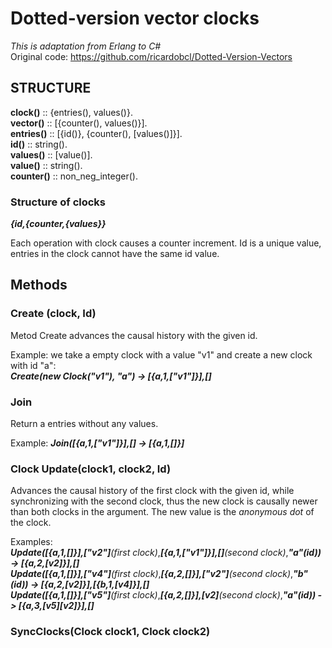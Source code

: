 # Dotted-version vector clocks

_This is adaptation from Erlang to C#_  
Original code: <https://github.com/ricardobcl/Dotted-Version-Vectors>

## **STRUCTURE**

**clock()** :: {entries(), values()}.  
**vector()** :: [{counter(), values()}].  
**entries()** :: [{id()}, {counter(), [values()]}].  
**id()** :: string().  
**values()** :: [value()].  
**value()** :: string().  
**counter()** :: non_neg_integer().  

### Structure of clocks

**_{id,{counter,{values}}_**

Each operation with clock causes a counter increment. Id is a unique value, entries in the clock cannot have the same id value.

## Methods

### Create (clock, Id)

Metod Create advances the causal history with the given id.  

Example: we take a empty clock with a value "v1" and create a new clock with id "a":  
**_Create(new Clock("v1"), "a") -> [{a,1,["v1"]}],[]_**

### Join

Return a entries without any values.  

Example: **_Join([{a,1,["v1"]}],[] -> [{a,1,[]}]_**  

### Clock Update(clock1, clock2, Id)  

Advances the causal history of the first clock with the given id, while synchronizing with the second clock, thus the new clock is causally newer than both clocks in the argument. The new value is the *anonymous dot* of the clock.  

Examples:  
***Update([{a,1,[]}],["v2"]**(first clock)*,***[{a,1,["v1"]}],[]**(second clock)*,***"a"(id)) -> [{a,2,[v2]}],[]***  
***Update([{a,1,[]}],["v4"]**(first clock)*,***[{a,2,[]}],["v2"]**(second clock)*,***"b"(id)) -> [{a,2,[v2]}],[{b,1,[v4]}],[]***  
***Update([{a,1,[]}],["v5"]**(first clock)*,***[{a,2,[]}],[v2]**(second clock)*,***"a"(id)) -> [{a,3,[v5][v2]}],[]***  

### SyncClocks(Clock clock1, Clock clock2)
